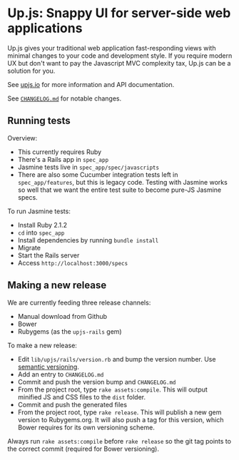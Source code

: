 # Up.js: Snappy UI for server-side web applications

Up.js gives your traditional web application fast-responding views with minimal changes to your code and development style. If you require modern UX but don't want to pay the Javascript MVC complexity tax, Up.js can be a solution for you.

See [upjs.io](http://upjs.io) for more information and API documentation.

See [`CHANGELOG.md`](https://github.com/makandra/upjs/blob/master/CHANGELOG.md) for notable changes.


## Running tests

Overview:

- This currently requires Ruby
- There's a Rails app in `spec_app`
- Jasmine tests live in `spec_app/spec/javascripts`
- There are also some Cucumber integration tests left in `spec_app/features`, but this is legacy code.
  Testing with Jasmine works so well that we want the entire test suite to become pure-JS Jasmine specs.
 
To run Jasmine tests:
 
- Install Ruby 2.1.2
- `cd` into `spec_app`
- Install dependencies by running `bundle install`
- Migrate
- Start the Rails server
- Access `http://localhost:3000/specs`


## Making a new release

We are currently feeding three release channels:

- Manual download from Github
- Bower
- Rubygems (as the `upjs-rails` gem)

To make a new release:

- Edit `lib/upjs/rails/version.rb` and bump the version number. Use [semantic versioning](http://semver.org/).
- Add an entry to `CHANGELOG.md`
- Commit and push the version bump and `CHANGELOG.md`
- From the project root, type `rake assets:compile`. This will output minified JS and CSS files to the `dist` folder.
- Commit and push the generated files
- From the project root, type `rake release`. This will publish a new gem version to Rubygems.org.
  It will also push a tag for this version, which Bower requires for its own versioning scheme.

Always run `rake assets:compile` before `rake release` so the git tag points to the correct commit (required for Bower versioning).
